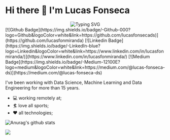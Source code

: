 # Hi there 👋 I'm Lucas Fonseca 
<div align="center">
  <img src="https://readme-typing-svg.herokuapp.com?font=Fira+Code&pause=1000&color=00BFFF&center=true&vCenter=true&width=500&lines=Head+of+Data+@+Replicats+AI;Machine+Learning+Expert;AI+Infrastructure;Data+Engineering+Enthusiast;Real-time+Crypto+Forecast+Pipelines;Builder+of+Scalable+AI+Data+Architectures" alt="Typing SVG" />
</div>
[![Github Badge](https://img.shields.io/badge/-Github-000?logo=Github&logoColor=white&link=https://github.com/lucasfonsecads)](https://github.com/lucasfonmiranda)
[![Linkedin Badge](https://img.shields.io/badge/-LinkedIn-blue?logo=Linkedin&logoColor=white&link=https://www.linkedin.com/in/lucasfonmiranda/)](https://www.linkedin.com/in/lucasfonmiranda/)
[![Medium Badge](https://img.shields.io/badge/-Medium-12100E?logo=medium&logoColor=white&link=https://medium.com/@lucas-fonseca-ds)](https://medium.com/@lucas-fonseca-ds)

I've been working with Data Science, Machine Learning and Data Engineering for more than 15 years. 

- :computer: working remotely at;
- :surfer: love all sports;
- :heart: all technologies;




<!--
**lucasfonmiranda/lucasfonmiranda** is a ✨ _special_ ✨ repository because its `README.md` (this file) appears on your GitHub profile.

Here are some ideas to get you started:

- 🔭 I’m currently working on ...
- 🌱 I’m currently learning ...
- 👯 I’m looking to collaborate on ...
- 🤔 I’m looking for help with ...
- 💬 Ask me about ...
- 📫 How to reach me: ...
- 😄 Pronouns: ...
- ⚡ Fun fact: ...
-->

![Anurag's github stats](https://github-readme-stats.vercel.app/api?username=lucasfonsecads&count_private=true&theme=dark)

![](https://komarev.com/ghpvc/?username=lucasfonsecads&label=PROFILE+VIEWS)

